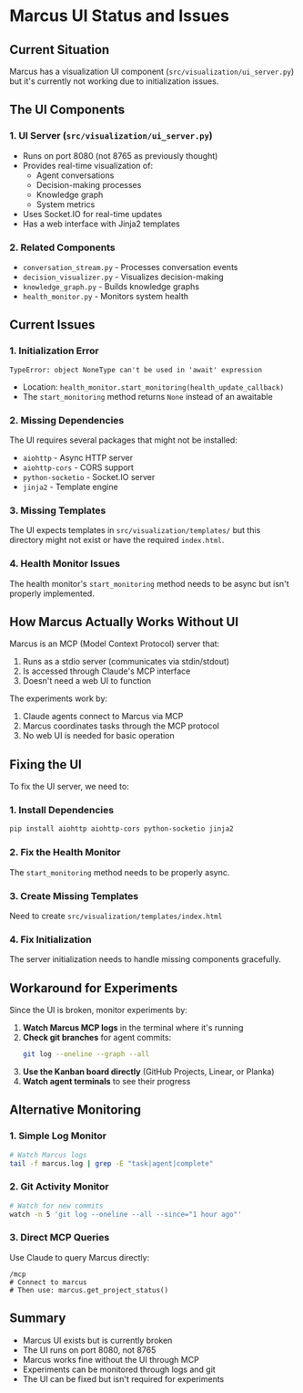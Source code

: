 # Marcus UI Status and Issues

## Current Situation

Marcus has a visualization UI component (`src/visualization/ui_server.py`) but it's currently not working due to initialization issues.

## The UI Components

### 1. **UI Server** (`src/visualization/ui_server.py`)
- Runs on port 8080 (not 8765 as previously thought)
- Provides real-time visualization of:
  - Agent conversations
  - Decision-making processes
  - Knowledge graph
  - System metrics
- Uses Socket.IO for real-time updates
- Has a web interface with Jinja2 templates

### 2. **Related Components**
- `conversation_stream.py` - Processes conversation events
- `decision_visualizer.py` - Visualizes decision-making
- `knowledge_graph.py` - Builds knowledge graphs
- `health_monitor.py` - Monitors system health

## Current Issues

### 1. **Initialization Error**
```
TypeError: object NoneType can't be used in 'await' expression
```
- Location: `health_monitor.start_monitoring(health_update_callback)`
- The `start_monitoring` method returns `None` instead of an awaitable

### 2. **Missing Dependencies**
The UI requires several packages that might not be installed:
- `aiohttp` - Async HTTP server
- `aiohttp-cors` - CORS support
- `python-socketio` - Socket.IO server
- `jinja2` - Template engine

### 3. **Missing Templates**
The UI expects templates in `src/visualization/templates/` but this directory might not exist or have the required `index.html`.

### 4. **Health Monitor Issues**
The health monitor's `start_monitoring` method needs to be async but isn't properly implemented.

## How Marcus Actually Works Without UI

Marcus is an MCP (Model Context Protocol) server that:
1. Runs as a stdio server (communicates via stdin/stdout)
2. Is accessed through Claude's MCP interface
3. Doesn't need a web UI to function

The experiments work by:
1. Claude agents connect to Marcus via MCP
2. Marcus coordinates tasks through the MCP protocol
3. No web UI is needed for basic operation

## Fixing the UI

To fix the UI server, we need to:

### 1. **Install Dependencies**
```bash
pip install aiohttp aiohttp-cors python-socketio jinja2
```

### 2. **Fix the Health Monitor**
The `start_monitoring` method needs to be properly async.

### 3. **Create Missing Templates**
Need to create `src/visualization/templates/index.html`

### 4. **Fix Initialization**
The server initialization needs to handle missing components gracefully.

## Workaround for Experiments

Since the UI is broken, monitor experiments by:

1. **Watch Marcus MCP logs** in the terminal where it's running
2. **Check git branches** for agent commits:
   ```bash
   git log --oneline --graph --all
   ```
3. **Use the Kanban board directly** (GitHub Projects, Linear, or Planka)
4. **Watch agent terminals** to see their progress

## Alternative Monitoring

### 1. **Simple Log Monitor**
```bash
# Watch Marcus logs
tail -f marcus.log | grep -E "task|agent|complete"
```

### 2. **Git Activity Monitor**
```bash
# Watch for new commits
watch -n 5 'git log --oneline --all --since="1 hour ago"'
```

### 3. **Direct MCP Queries**
Use Claude to query Marcus directly:
```
/mcp
# Connect to marcus
# Then use: marcus.get_project_status()
```

## Summary

- Marcus UI exists but is currently broken
- The UI runs on port 8080, not 8765
- Marcus works fine without the UI through MCP
- Experiments can be monitored through logs and git
- The UI can be fixed but isn't required for experiments